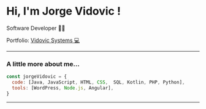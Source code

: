 # Hi, I'm Jorge Vidovic !
<p>Software Developer 👨‍💻 </p>
<p>Portfolio: <a href="https://vidovic.systems/">Vidovic Systems 💻</a></p>

---

### A little more about me...  

```javascript
const jorgeVidovic = {
  code: [Java, JavaScript, HTML, CSS,  SQL, Kotlin, PHP, Python],
  tools: [WordPress, Node.js, Angular],
}
```

---
